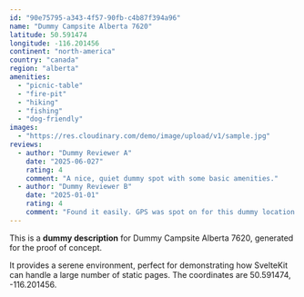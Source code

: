 ```yaml
---
id: "90e75795-a343-4f57-90fb-c4b87f394a96"
name: "Dummy Campsite Alberta 7620"
latitude: 50.591474
longitude: -116.201456
continent: "north-america"
country: "canada"
region: "alberta"
amenities:
  - "picnic-table"
  - "fire-pit"
  - "hiking"
  - "fishing"
  - "dog-friendly"
images:
  - "https://res.cloudinary.com/demo/image/upload/v1/sample.jpg"
reviews:
  - author: "Dummy Reviewer A"
    date: "2025-06-027"
    rating: 4
    comment: "A nice, quiet dummy spot with some basic amenities."
  - author: "Dummy Reviewer B"
    date: "2025-01-01"
    rating: 4
    comment: "Found it easily. GPS was spot on for this dummy location."
---
```


This is a **dummy description** for Dummy Campsite Alberta 7620, generated for the proof of concept.

It provides a serene environment, perfect for demonstrating how SvelteKit can handle a large number of static pages. The coordinates are 50.591474, -116.201456.
